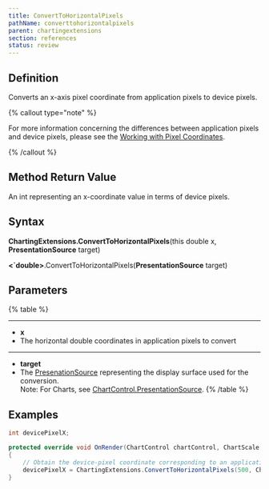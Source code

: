 ```yaml
---
title: ConvertToHorizontalPixels
pathName: converttohorizontalpixels
parent: chartingextensions
section: references
status: review
---
```


## Definition

Converts an x-axis pixel coordinate from application pixels to device pixels.

{% callout type="note" %}

For more information concerning the differences between application pixels and device pixels, please see the [Working with Pixel Coordinates](working_with_pixel_coordinates).

{% /callout %}

## Method Return Value

An int representing an x-coordinate value in terms of device pixels.

## Syntax

**ChartingExtensions.ConvertToHorizontalPixels**(this double x, **PresentationSource** target)  

**<`double>**.ConvertToHorizontalPixels(**PresentationSource** target)

## Parameters

{% table %}

---

* **x**
* The horizontal double coordinates in application pixels to convert

---

* **target**
* The [PresenationSource](https://msdn.microsoft.com/en-us/library/system.windows.presentationsource(v=vs.110).aspx) representing the display surface used for the conversion.  
Note: For Charts, see [ChartControl.PresentationSource](presentationsource).
{% /table %}

## Examples

```csharp
int devicePixelX;

protected override void OnRender(ChartControl chartControl, ChartScale chartScale)
{
    // Obtain the device-pixel coordinate corresponding to an application pixel X-value of 500
    devicePixelX = ChartingExtensions.ConvertToHorizontalPixels(500, ChartControl.PresentationSource);
}
```
